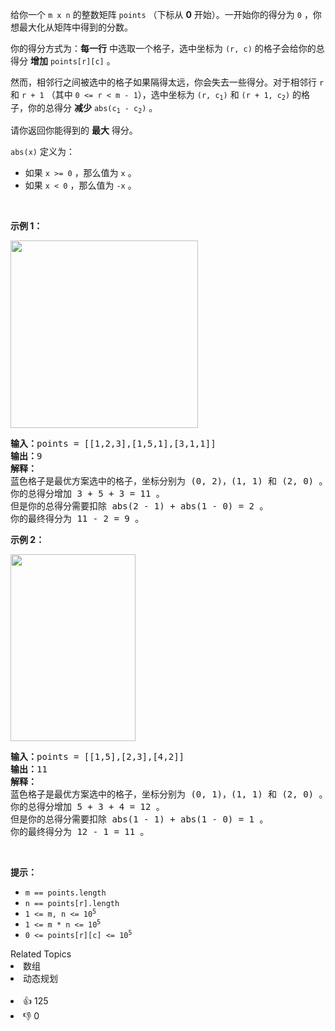 <p>给你一个&nbsp;<code>m x n</code>&nbsp;的整数矩阵&nbsp;<code>points</code>&nbsp;（下标从 <strong>0</strong>&nbsp;开始）。一开始你的得分为 <code>0</code>&nbsp;，你想最大化从矩阵中得到的分数。</p>

<p>你的得分方式为：<strong>每一行</strong>&nbsp;中选取一个格子，选中坐标为&nbsp;<code>(r, c)</code>&nbsp;的格子会给你的总得分 <strong>增加</strong>&nbsp;<code>points[r][c]</code>&nbsp;。</p>

<p>然而，相邻行之间被选中的格子如果隔得太远，你会失去一些得分。对于相邻行&nbsp;<code>r</code> 和&nbsp;<code>r + 1</code>&nbsp;（其中&nbsp;<code>0 &lt;= r &lt; m - 1</code>），选中坐标为&nbsp;<code>(r, c<sub>1</sub>)</code> 和&nbsp;<code>(r + 1, c<sub>2</sub>)</code>&nbsp;的格子，你的总得分&nbsp;<b>减少</b>&nbsp;<code>abs(c<sub>1</sub> - c<sub>2</sub>)</code>&nbsp;。</p>

<p>请你返回你能得到的 <strong>最大</strong>&nbsp;得分。</p>

<p><code>abs(x)</code>&nbsp;定义为：</p>

<ul> 
 <li>如果&nbsp;<code>x &gt;= 0</code>&nbsp;，那么值为&nbsp;<code>x</code>&nbsp;。</li> 
 <li>如果&nbsp;<code>x &lt;&nbsp;0</code>&nbsp;，那么值为 <code>-x</code>&nbsp;。</li> 
</ul>

<p>&nbsp;</p>

<p><strong>示例 1：</strong></p> 
<img alt="" src="https://assets.leetcode.com/uploads/2021/07/12/screenshot-2021-07-12-at-13-40-26-diagram-drawio-diagrams-net.png" style="width: 300px; height: 300px;" /> 
<pre>
<b>输入：</b>points = [[1,2,3],[1,5,1],[3,1,1]]
<b>输出：</b>9
<strong>解释：</strong>
蓝色格子是最优方案选中的格子，坐标分别为 (0, 2)，(1, 1) 和 (2, 0) 。
你的总得分增加 3 + 5 + 3 = 11 。
但是你的总得分需要扣除 abs(2 - 1) + abs(1 - 0) = 2 。
你的最终得分为 11 - 2 = 9 。
</pre>

<p><strong>示例 2：</strong></p> 
<img alt="" src="https://assets.leetcode.com/uploads/2021/07/12/screenshot-2021-07-12-at-13-42-14-diagram-drawio-diagrams-net.png" style="width: 200px; height: 299px;" /> 
<pre>
<b>输入：</b>points = [[1,5],[2,3],[4,2]]
<b>输出：</b>11
<strong>解释：</strong>
蓝色格子是最优方案选中的格子，坐标分别为 (0, 1)，(1, 1) 和 (2, 0) 。
你的总得分增加 5 + 3 + 4 = 12 。
但是你的总得分需要扣除 abs(1 - 1) + abs(1 - 0) = 1 。
你的最终得分为 12 - 1 = 11 。
</pre>

<p>&nbsp;</p>

<p><strong>提示：</strong></p>

<ul> 
 <li><code>m == points.length</code></li> 
 <li><code>n == points[r].length</code></li> 
 <li><code>1 &lt;= m, n &lt;= 10<sup>5</sup></code></li> 
 <li><code>1 &lt;= m * n &lt;= 10<sup>5</sup></code></li> 
 <li><code>0 &lt;= points[r][c] &lt;= 10<sup>5</sup></code></li> 
</ul>

<div><div>Related Topics</div><div><li>数组</li><li>动态规划</li></div></div><br><div><li>👍 125</li><li>👎 0</li></div>